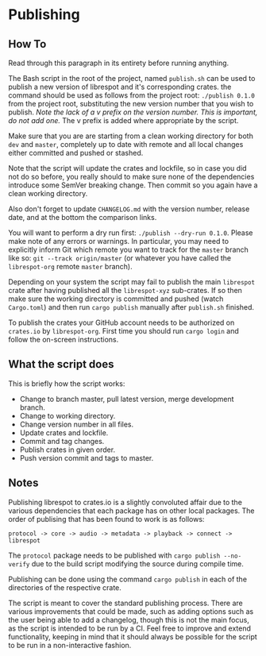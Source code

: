 # Publishing

## How To

Read through this paragraph in its entirety before running anything.

The Bash script in the root of the project, named `publish.sh` can be used to publish a new version of librespot and it's corresponding crates. the command should be used as follows from the project root: `./publish 0.1.0` from the project root, substituting the new version number that you wish to publish. *Note the lack of a v prefix on the version number. This is important, do not add one.* The v prefix is added where appropriate by the script.

Make sure that you are are starting from a clean working directory for both `dev` and `master`, completely up to date with remote and all local changes either committed and pushed or stashed.

Note that the script will update the crates and lockfile, so in case you did not do so before, you really should to make sure none of the dependencies introduce some SemVer breaking change. Then commit so you again have a clean working directory.

Also don't forget to update `CHANGELOG.md` with the version number, release date, and at the bottom the comparison links.

You will want to perform a dry run first: `./publish --dry-run 0.1.0`. Please make note of any errors or warnings. In particular, you may need to explicitly inform Git which remote you want to track for the `master` branch like so: `git --track origin/master` (or whatever you have called the `librespot-org` remote `master` branch).

Depending on your system the script may fail to publish the main `librespot` crate after having published all the `librespot-xyz` sub-crates. If so then make sure the working directory is committed and pushed (watch `Cargo.toml`) and then run `cargo publish` manually after `publish.sh` finished.

To publish the crates your GitHub account needs to be authorized on `crates.io` by `librespot-org`. First time you should run `cargo login` and follow the on-screen instructions.

## What the script does

This is briefly how the script works:

  - Change to branch master, pull latest version, merge development branch.
  - Change to working directory.
  - Change version number in all files.
  - Update crates and lockfile.
  - Commit and tag changes.
  - Publish crates in given order.
  - Push version commit and tags to master.

## Notes

Publishing librespot to crates.io is a slightly convoluted affair due to the various dependencies that each package has on other local packages. The order of publising that has been found to work is as follows:

`protocol -> core -> audio -> metadata -> playback -> connect -> librespot`

The `protocol` package needs to be published with `cargo publish --no-verify` due to the build script modifying the source during compile time.

Publishing can be done using the command `cargo publish` in each of the directories of the respective crate.

The script is meant to cover the standard publishing process. There are various improvements that could be made, such as adding options such as the user being able to add a changelog, though this is not the main focus, as the script is intended to be run by a CI. Feel free to improve and extend functionality, keeping in mind that it should always be possible for the script to be run in a non-interactive fashion.

